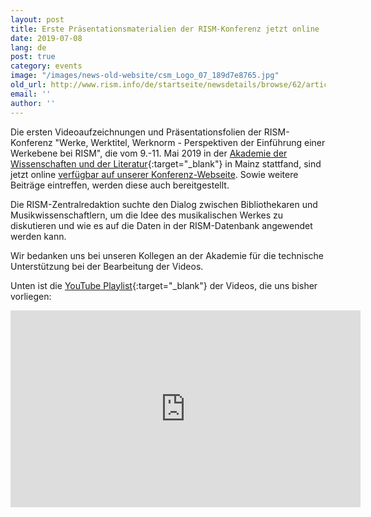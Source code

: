 ```yaml
---
layout: post
title: Erste Präsentationsmaterialien der RISM-Konferenz jetzt online
date: 2019-07-08
lang: de
post: true
category: events
image: "/images/news-old-website/csm_Logo_07_189d7e8765.jpg"
old_url: http://www.rism.info/de/startseite/newsdetails/browse/62/article/64/presentation-materials-from-rism-conference-now-online.html
email: ''
author: ''
---
```



Die ersten Videoaufzeichnungen und Präsentationsfolien der RISM-Konferenz "Werke, Werktitel, Werknorm - Perspektiven der Einführung einer Werkebene bei RISM", die vom 9.-11. Mai 2019 in der [Akademie der Wissenschaften und der Literatur](http://www.adwmainz.de/){:target="_blank"} in Mainz stattfand, sind jetzt online [verfügbar auf unserer Konferenz-Webseite](/de/publikationen/werkebene-2019.html). Sowie weitere Beiträge eintreffen, werden diese auch bereitgestellt.

Die RISM-Zentralredaktion suchte den Dialog zwischen Bibliothekaren und Musikwissenschaftlern, um die Idee des musikalischen Werkes zu diskutieren und wie es auf die Daten in der RISM-Datenbank angewendet werden kann.

Wir bedanken uns bei unseren Kollegen an der Akademie für die technische Unterstützung bei der Bearbeitung der Videos.

Unten ist die [YouTube Playlist](https://www.youtube.com/playlist?list=PL9SyOIE9iSYLPn0EQZBux0YO4e-5R19Zn){:target="_blank"} der Videos, die uns bisher vorliegen:

<iframe width="560" height="315" src="https://www.youtube.com/embed/videoseries?list=PL9SyOIE9iSYLPn0EQZBux0YO4e-5R19Zn" frameborder="0" allow="accelerometer; autoplay; encrypted-media; gyroscope; picture-in-picture" allowfullscreen></iframe>



<script type="text/javascript">var switchTo5x=true;</script><script type="text/javascript" src="http://w.sharethis.com/button/buttons.js"></script><script type="text/javascript">stLight.options({publisher: "9b601438-1ce1-49d8-bfd7-9cff5df54c17", doNotHash: false, doNotCopy: false, hashAddressBar: false});</script>